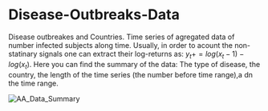 # Disease-Outbreaks-Data
Disease outbreakes and Countries. Time series of agregated data of number infected subjects along time. Usually, in order to acount the non-statinary signals one can extract their log-returns as: $y_t+=log(x_t-1)-log(x_t)$.
Here you can find the summary of the data: The type of disease, the country, the length of the time series (the number before time range),a dn the time range.

![AA_Data_Summary](https://user-images.githubusercontent.com/7328892/63384376-51523a00-c364-11e9-8af8-ff132eb97ab8.PNG)
